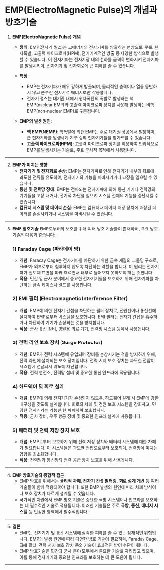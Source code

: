 # EMP(ElectroMagnetic Pulse)의 개념과 방호기술

1. **EMP(ElectroMagnetic Pulse) 개념**
   - **정의**: EMP(전자기 펄스)는 고에너지의 전자기파를 방출하는 현상으로, 주로 원자폭발, 고출력 마이크로파(HPM), 전기기계적인 방출 등 다양한 방식으로 발생할 수 있습니다. 이 전자기파는 전자기장 내의 전하를 급격히 변화시켜 전자기파를 발생시키며, 전자기기 및 전자회로에 큰 피해를 줄 수 있습니다.
   
   - **특징**:
     - EMP는 전자기파가 매우 강하게 방출되며, 물리적인 충격이나 열을 동반하지 않고 순수한 전자기적 에너지로만 작용합니다.
     - 전자기 펄스는 대기권 내에서 원자폭탄의 폭발로 발생하는 핵 EMP(nuclear EMP)와 고출력 마이크로파 장치를 사용해 발생하는 비핵 EMP(non-nuclear EMP)로 구분됩니다.
   
   - **EMP의 발생 원인**:
     - **핵 EMP(NEMP)**: 핵폭발에 의한 EMP는 주로 대기권 상공에서 발생하며, 큰 전자기파를 발생시켜 지구 상의 전자기기들을 망가뜨릴 수 있습니다.
     - **고출력 마이크로파(HPM)**: 고출력 마이크로파 장치를 이용하여 인위적으로 EMP를 발생시키는 기술로, 주로 군사적 목적에서 사용됩니다.

---

2. **EMP가 미치는 영향**
   - **전자기기 및 전자회로 손상**: EMP는 전자기파로 인해 전자기기 내부의 회로에 과도한 전류를 유도하여, 전자기기의 기능을 마비시키거나 고장을 일으킬 수 있습니다.
   - **통신 및 전력망 장애**: EMP는 전파되는 전자기파에 의해 통신 기기나 전력망의 기기들을 고장 내거나, 전기적 차단을 일으켜 시스템 전체의 기능을 중단시킬 수 있습니다.
   - **컴퓨터 시스템 및 데이터 손실**: EMP는 컴퓨터나 데이터 저장 장치에 저장된 데이터를 손실시키거나 시스템을 마비시킬 수 있습니다.

---

3. **EMP 방호기술**
   EMP로부터의 보호를 위해 여러 방호 기술들이 존재하며, 주요 방호 기술은 다음과 같습니다:

   ### 1) **Faraday Cage (파라데이 망)**
   - **개념**: Faraday Cage는 전자기파를 차단하기 위한 금속 재질의 그물망 구조로, EMP가 외부로부터 침투하지 않도록 차단하는 역할을 합니다. 이 원리는 전자기파가 전도체 표면을 따라 흐르면서 내부로 들어오지 못하도록 하는 것입니다.
   - **적용**: 민간 및 군사 분야에서 중요한 전자기기들을 보호하기 위해 전자기파를 차단하는 금속 케이스나 실드를 사용합니다.

   ### 2) **EMI 필터 (Electromagnetic Interference Filter)**
   - **개념**: EMP에 의한 전자기 간섭을 차단하는 필터 장치로, 전원선이나 통신선에 설치하여 EMP로부터 시스템을 보호합니다. EMI 필터는 전자기 간섭을 흡수하거나 차단하여 기기가 손상되는 것을 방지합니다.
   - **적용**: 군사 통신 장비, 병원용 의료 기기, 전력망 시스템 등에서 사용됩니다.

   ### 3) **전력 라인 보호 장치 (Surge Protector)**
   - **개념**: EMP가 전력 시스템에 유입되어 장비를 손상시키는 것을 방지하기 위해, 전력 라인에 설치되는 보호 장치입니다. 전력 서지 보호 장치는 과도한 전압이 시스템에 전달되지 않도록 차단합니다.
   - **적용**: 전력 변전소, 전력망 설비 및 중요한 통신 인프라에 적용됩니다.

   ### 4) **하드웨어 및 회로 설계**
   - **개념**: EMP에 의해 전자기기가 손상되지 않도록, 하드웨어 설계 시 EMP에 강한 내구성을 갖도록 설계합니다. 회로의 차폐 및 전원 보호 시스템을 강화하고, 민감한 전자기기는 가능한 한 차폐하여 보호합니다.
   - **적용**: 군사 장비, 우주 항공 장비 및 중요한 인프라 설계에 사용됩니다.

   ### 5) **배터리 및 전력 저장 장치 보호**
   - **개념**: EMP로부터 보호하기 위해 전력 저장 장치와 배터리 시스템에 대한 차폐가 필요합니다. 이 시스템들은 과도한 전압으로부터 보호되며, 전력망에 미치는 영향을 최소화합니다.
   - **적용**: 전력망과 통신망의 전력 공급 장치 보호를 위해 사용됩니다.

---

4. **EMP 방호기술의 종합적 접근**
   - EMP 방호를 위해서는 **물리적 차폐**, **전자기 간섭 필터링**, **회로 설계 개선** 등 여러 기술들이 함께 적용되어야 합니다. 또한 EMP 발생의 원인에 따라 차폐 방식이나 보호 장치가 다르게 설계될 수 있습니다.
   - 국가적인 차원에서 EMP 방호 기술은 중요한 국방 시스템이나 인프라를 보호하는 데 필수적인 기술로 적용됩니다. 이러한 기술들은 주로 **국방, 통신, 에너지 시스템** 등 민감한 영역에서 필수적입니다.

---

5. **결론**
   - EMP는 전자기기 및 통신 시스템에 심각한 피해를 줄 수 있는 잠재적인 위협입니다. EMP의 발생 원인에 따라 다양한 방호 기술이 필요하며, Faraday Cage, EMI 필터, 전력 서지 보호 장치 등의 기술이 효과적인 방어 수단이 됩니다.
   - EMP 방호기술은 민간과 군사 분야 모두에서 중요한 기술로 자리잡고 있으며, 이를 통해 전자기기와 중요한 인프라를 보호하는 데 큰 도움이 됩니다.

---
